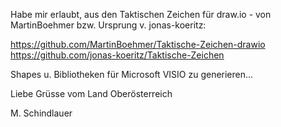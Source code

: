 Habe mir erlaubt, aus den Taktischen Zeichen für draw.io - von MartinBoehmer bzw. Ursprung v. jonas-koeritz:

https://github.com/MartinBoehmer/Taktische-Zeichen-drawio
https://github.com/jonas-koeritz/Taktische-Zeichen

Shapes u. Bibliotheken für Microsoft VISIO zu generieren...

Liebe Grüsse vom Land Oberösterreich

M. Schindlauer

